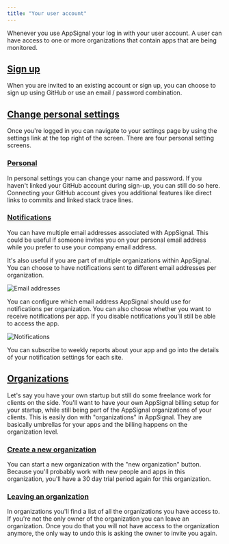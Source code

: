 ```yaml
---
title: "Your user account"
---
```


Whenever you use AppSignal your log in with your user account. A user
can have access to one or more organizations that contain apps that are
being monitored.

## [Sign up](#log_in)
When you are invited to an existing account or sign up, you can choose to sign
up using GitHub or use an email / password combination.

## [Change personal settings](#change_your_personal_settings)
Once you're logged in you can navigate to your settings page by using
the settings link at the top right of the screen. There are four
personal setting screens.

### [Personal](#personal)

In personal settings you can change your name and password. If you
haven't linked your GitHub account during sign-up, you can still do so here.
Connecting your GitHub account gives you additional features like direct links
to commits and linked stack trace lines.

### [Notifications](#notifications)

You can have multiple email addresses associated with AppSignal.
This could be useful if someone invites you on your personal email address
while you prefer to use your company email address.

It's also useful if you are part of multiple organizations within AppSignal.
You can choose to have notifications sent to different email addresses per
organization.

![Email addresses](/images/screenshots/email_addresses.png)

You can configure which email address AppSignal should use for notifications
per organization. You can also choose whether you want to receive notifications
per app. If you disable notifications you'll still be able to access the app.

![Notifications](/images/screenshots/notifications.png)

You can subscribe to weekly reports about your app and go into the details of
your notification settings for each site.

## [Organizations](#organizations)
Let's say you have your own startup but still do some freelance work for clients
on the side. You'll want to have your own AppSignal billing setup for your
startup, while still being part of the AppSignal organizations of your clients.
This is easily don with "organizations" in AppSignal. They are basically
umbrellas for your apps and the billing happens on the organization level.

### [Create a new organization](#create_organization)
You can start a new organization with the "new organization" button. Because
you'll probably work with new people and apps in this organization, you'll have
a 30 day trial period again for this organization.

### [Leaving an organization](#leaving_an_organization)

In organizations you'll find a list of all the organizations you have
access to. If you're not the only owner of the organization you can
leave an organization. Once you do that you will not have access to the
organization anymore, the only way to undo this is asking the owner to
invite you again.
